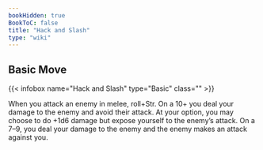 ```yaml
---
bookHidden: true
BookToC: false
title: "Hack and Slash"
type: "wiki"
---
```

##  Basic Move
{{< infobox name="Hack and Slash" type="Basic" class="" >}}

When you attack an enemy in melee, roll+Str. On a 10+ you deal your damage to the enemy and avoid their attack. At your option, you may choose to do +1d6 damage but expose yourself to the enemy’s attack. On a 7–9, you deal your damage to the enemy and the enemy makes an attack against you.